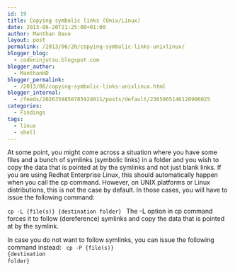 ```yaml
---
id: 19
title: Copying symbolic links (Unix/Linux)
date: 2013-06-20T21:25:00+01:00
author: Manthan Dave
layout: post
permalink: /2013/06/20/copying-symbolic-links-unixlinux/
blogger_blog:
  - codeninjutsu.blogspot.com
blogger_author:
  - ManthanHD
blogger_permalink:
  - /2013/06/copying-symbolic-links-unixlinux.html
blogger_internal:
  - /feeds/2026358850785924011/posts/default/2365865146120906025
categories:
  - Findings
tags:
  - linux
  - shell
---
```

At some point, you might come across a situation where you have some files and a bunch of symlinks (symbolic links) in a folder and you wish to copy the data that is pointed at by the symlinks and not just blank links. If you are using Redhat Enterprise Linux, this should automatically happen when you call the cp command. However, on UNIX platforms or Linux distributions, this is not the case by default. In those cases, you will have to issue the following command:
<!--more-->

<code>cp -L {file(s)} {destination folder}</code>
<code>
</code>The -L option in cp command forces it to follow (dereference) symlinks and copy the data that is pointed at by the symlink.

In case you do not want to follow symlinks, you can issue the following command instead:
<code>
</code><code>cp -P {file(s)} {destination folder}</code><span style="font-family: monospace;"> </span>